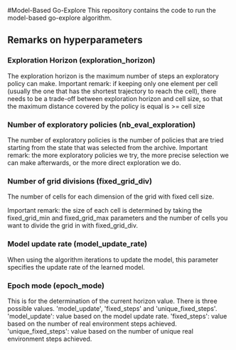 #Model-Based Go-Explore
This repository contains the code to run the model-based go-explore algorithm.

## Remarks on hyperparameters

### Exploration Horizon (exploration_horizon)

The exploration horizon is the maximum number of steps an exploratory policy can make.
Important remark: if keeping only one element per cell (usually the one that has the shortest trajectory to reach the cell), there needs to be a trade-off between exploration horizon and cell size, so that the maximum distance covered by the policy is equal is >= cell size

### Number of exploratory policies (nb_eval_exploration)

The number of exploratory policies is the number of policies that are tried starting from the state that was selected from the archive.
Important remark: the more exploratory policies we try, the more precise selection we can make afterwards, or the more direct exploration we do.

### Number of grid divisions (fixed_grid_div)

The number of cells for each dimension of the grid with fixed cell size.

Important remark: the size of each cell is determined by taking the fixed_grid_min and fixed_grid_max parameters and the number of cells you want to divide the grid in with fixed_grid_div.

### Model update rate (model_update_rate)

When using the algorithm iterations to update the model, this parameter specifies the update rate of the learned model.

### Epoch mode (epoch_mode)

This is for the determination of the current horizon value. There is three possible values. 'model_update', 'fixed_steps' and 'unique_fixed_steps'.
'model_update': value based on the model update rate.
'fixed_steps': value based on the number of real environment steps achieved.
'unique_fixed_steps': value based on the number of unique real environment steps achieved.
